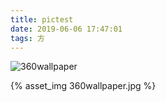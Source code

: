 ```yaml
---
title: pictest
date: 2019-06-06 17:47:01
tags: 方
---
```


![360wallpaper](360wallpaper.jpg)

{% asset_img 360wallpaper.jpg %}